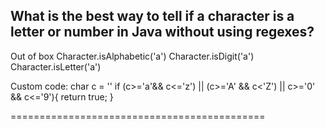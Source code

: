## What is the best way to tell if a character is a letter or number in Java without using regexes?

Out of box
Character.isAlphabetic('a')
Character.isDigit('a')
Character.isLetter('a')

Custom code:
char c = ''
if  (c>='a'&& c<='z') || (c>='A' && c<'Z') || c>='0' && c<='9'){
return true;
}

============================================

